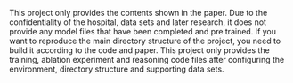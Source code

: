 This project only provides the contents shown in the paper. Due to the confidentiality of the hospital, data sets and later research, it does not provide any model files that have been completed and pre trained.
If you want to reproduce the main directory structure of the project, you need to build it according to the code and paper. 
This project only provides the training, ablation experiment and reasoning code files after configuring the environment, directory structure and supporting data sets.
